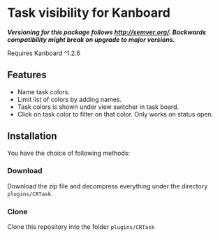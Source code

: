# Task visibility for Kanboard

**_Versioning for this package follows http://semver.org/. Backwards compatibility might break on upgrade to major versions._**

Requires Kanboard ^1.2.6

## Features
- Name task colors.
- Limit list of colors by adding names.
- Task colors is shown under view switcher in task board.
- Click on task color to filter on that color. Only works on status open.

## Installation
You have the choice of following methods:

### Download
Download the zip file and decompress everything under the directory `plugins/CRTask`.

### Clone
Clone this repository into the folder `plugins/CRTask`

